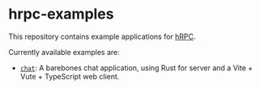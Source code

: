 # hrpc-examples

This repository contains example applications for [hRPC].

Currently available examples are:

- [`chat`](./chat): A barebones chat application, using Rust for server and a Vite + Vute + TypeScript web client.

[hrpc]: https://github.com/harmony-development/hrpc
